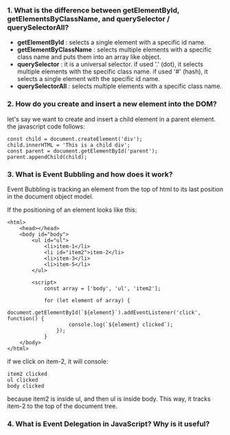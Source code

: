 ### **1. What is the difference between getElementById, getElementsByClassName, and querySelector / querySelectorAll**?

- **getElementById** : selects a single element with a specific id name.
- **getElementByClassName** : selects multiple elements with a specific class name and puts them into an array like object.
- **querySelector** : it is a universal selector. if used '.' (dot), it selects multiple elements with the specific class name. if used '#' (hash), it selects a single element with the specific id name.
- **querySelectorAll** : selects multiple elements with a specific class name.

### **2. How do you create and insert a new element into the DOM**?

let's say we want to create and insert a child element in a parent element. the javascript code follows:

    const child = document.createElement('div');
    child.innerHTML = 'This is a child div';
    const parent = document.getElementById('parent');
    parent.appendChild(child);

### 3. What is **Event Bubbling** and how does it work?

Event Bubbling is tracking an element from the top of html to its last position in the document object model.

If the positioning of an element looks like this:

    <html>
        <head></head>
        <body id="body">
            <ul id="ul">
                <li>item-1</li>
                <li id="item2">item-2</li>
                <li>item-3</li>
                <li>item-5</li>
            </ul>

            <script>
                const array = ['body', 'ul', 'item2'];

                for (let element of array) {
                    document.getElementById(`${element}`).addEventListener('click', function() {
                        console.log(`${element} clicked`);
                    });
                }
        </body>
    </html>

if we click on item-2, it will console:

    item2 clicked
    ul clicked
    body clicked

because item2 is inside ul, and then ul is inside body. This way, it tracks item-2 to the top of the document tree.

### **4. What is Event Delegation in JavaScript? Why is it useful?**
